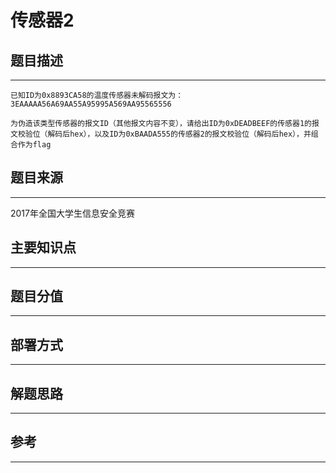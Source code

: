 # 传感器2

## 题目描述
---
```
已知ID为0x8893CA58的温度传感器未解码报文为：3EAAAAA56A69AA55A95995A569AA95565556

为伪造该类型传感器的报文ID（其他报文内容不变），请给出ID为0xDEADBEEF的传感器1的报文校验位（解码后hex），以及ID为0xBAADA555的传感器2的报文校验位（解码后hex），并组合作为flag
```

## 题目来源
---
2017年全国大学生信息安全竞赛

## 主要知识点
---


## 题目分值
---


## 部署方式
---


## 解题思路
---


## 参考
---
